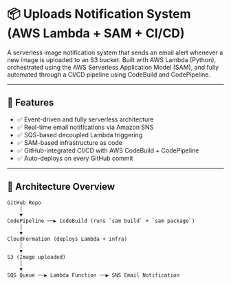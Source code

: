 # 📦 Uploads Notification System (AWS Lambda + SAM + CI/CD)

A serverless image notification system that sends an email alert whenever a new image is uploaded to an S3 bucket. Built with AWS Lambda (Python), orchestrated using the AWS Serverless Application Model (SAM), and fully automated through a CI/CD pipeline using CodeBuild and CodePipeline.

---

## 🚀 Features

- ✅ Event-driven and fully serverless architecture
- ✅ Real-time email notifications via Amazon SNS
- ✅ SQS-based decoupled Lambda triggering
- ✅ SAM-based infrastructure as code
- ✅ GitHub-integrated CI/CD with AWS CodeBuild + CodePipeline
- ✅ Auto-deploys on every GitHub commit

---


## 🧩 Architecture Overview
```plaintext
GitHub Repo
    │
    ▼
CodePipeline ──▶ CodeBuild (runs `sam build` + `sam package`)
    │
    ▼
CloudFormation (deploys Lambda + infra)
    │
    ▼
S3 (Image uploaded)
    │
    ▼
SQS Queue ──▶ Lambda Function ──▶ SNS Email Notification
